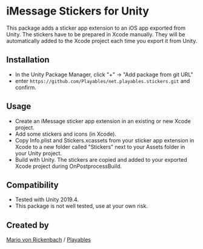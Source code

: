 # iMessage Stickers for Unity

This package adds a sticker app extension to an iOS app exported from Unity. The stickers have to be prepared in Xcode manually. They will be automatically added to the Xcode project each time you export it from Unity.

## Installation

- In the Unity Package Manager, click "+" -> "Add package from git URL"
- enter ```https://github.com/Playables/net.playables.stickers.git``` and confirm.

## Usage

- Create an iMessage sticker app extension in an existing or new Xcode project. 
- Add some stickers and icons (in Xcode).
- Copy Info.plist and Stickers.xcassets from your sticker app extension in Xcode to a new folder called "Stickers" next to your Assets folder in your Unity project.
- Build with Unity. The stickers are copied and added to your exported Xcode project during OnPostprocessBuild.

## Compatibility

- Tested with Unity 2019.4. 
- This package is not well tested, use at your own risk.

## Created by

[Mario von Rickenbach](https://mariov.ch/) / [Playables](https://playables.net/)
